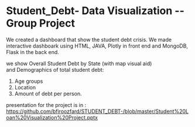 # Student_Debt- Data Visualization -- Group Project

We  created a dashboard that show the student debt crisis. 
We made interactive  dashboark using HTML, JAVA, Plotly in front end and MongoDB, Flask in the back end.

we show Overall Student Debt by State (with map visual aid)\
and Demographics of total student debt:
1.	Age groups
2.	Location
3.	Amount of debt per person. 

presentation for the project is in :\
<https://github.com/bfiroozfard/STUDENT_DEBT-/blob/master/Student%20Loan%20Visualization%20Project.pptx>


